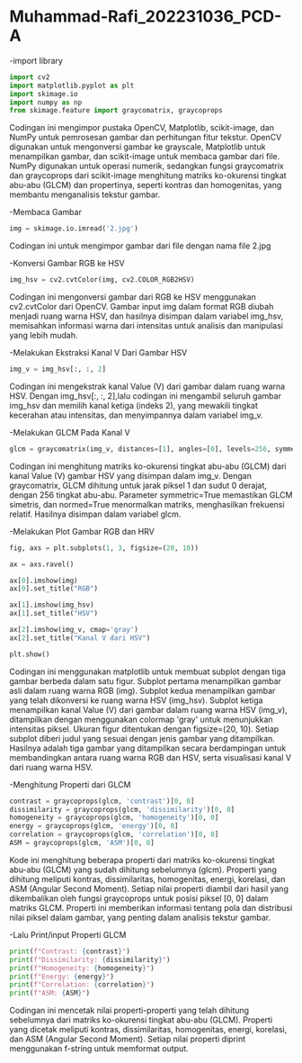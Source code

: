 # Muhammad-Rafi_202231036_PCD-A

-import library
```python
import cv2
import matplotlib.pyplot as plt
import skimage.io
import numpy as np
from skimage.feature import graycomatrix, graycoprops
```
Codingan ini mengimpor pustaka OpenCV, Matplotlib, scikit-image, dan NumPy untuk pemrosesan gambar dan perhitungan fitur tekstur. OpenCV digunakan untuk mengonversi gambar ke grayscale, Matplotlib untuk menampilkan gambar, dan scikit-image untuk membaca gambar dari file. NumPy digunakan untuk operasi numerik, sedangkan fungsi graycomatrix dan graycoprops dari scikit-image menghitung matriks ko-okurensi tingkat abu-abu (GLCM) dan propertinya, seperti kontras dan homogenitas, yang membantu menganalisis tekstur gambar.

-Membaca Gambar
```python
img = skimage.io.imread('2.jpg')
```
Codingan ini untuk mengimpor gambar dari file dengan nama file 2.jpg

-Konversi Gambar RGB ke HSV
```python
img_hsv = cv2.cvtColor(img, cv2.COLOR_RGB2HSV)
```
Codingan ini mengonversi gambar dari RGB ke HSV menggunakan cv2.cvtColor dari OpenCV. Gambar input img dalam format RGB diubah menjadi ruang warna HSV, dan hasilnya disimpan dalam variabel img_hsv, memisahkan informasi warna dari intensitas untuk analisis dan manipulasi yang lebih mudah.

-Melakukan Ekstraksi Kanal V Dari Gambar HSV
```python
img_v = img_hsv[:, :, 2]
```
Codingan ini mengekstrak kanal Value (V) dari gambar dalam ruang warna HSV. Dengan img_hsv[:, :, 2],lalu codingan ini mengambil seluruh gambar img_hsv dan memilih kanal ketiga (indeks 2), yang mewakili tingkat kecerahan atau intensitas, dan menyimpannya dalam variabel img_v.

-Melakukan GLCM Pada Kanal V
```python
glcm = graycomatrix(img_v, distances=[1], angles=[0], levels=256, symmetric=True, normed=True)
```
Codingan ini menghitung matriks ko-okurensi tingkat abu-abu (GLCM) dari kanal Value (V) gambar HSV yang disimpan dalam img_v. Dengan graycomatrix, GLCM dihitung untuk jarak piksel 1 dan sudut 0 derajat, dengan 256 tingkat abu-abu. Parameter symmetric=True memastikan GLCM simetris, dan normed=True menormalkan matriks, menghasilkan frekuensi relatif. Hasilnya disimpan dalam variabel glcm.

-Melakukan Plot Gambar RGB dan HRV
```python
fig, axs = plt.subplots(1, 3, figsize=(20, 10))

ax = axs.ravel()

ax[0].imshow(img)
ax[0].set_title("RGB")

ax[1].imshow(img_hsv)
ax[1].set_title("HSV")

ax[2].imshow(img_v, cmap='gray')
ax[2].set_title("Kanal V dari HSV")

plt.show()
```
Codingan ini menggunakan matplotlib untuk membuat subplot dengan tiga gambar berbeda dalam satu figur. Subplot pertama menampilkan gambar asli dalam ruang warna RGB (img). Subplot kedua menampilkan gambar yang telah dikonversi ke ruang warna HSV (img_hsv). Subplot ketiga menampilkan kanal Value (V) dari gambar dalam ruang warna HSV (img_v), ditampilkan dengan menggunakan colormap 'gray' untuk menunjukkan intensitas piksel. Ukuran figur ditentukan dengan figsize=(20, 10). Setiap subplot diberi judul yang sesuai dengan jenis gambar yang ditampilkan. Hasilnya adalah tiga gambar yang ditampilkan secara berdampingan untuk membandingkan antara ruang warna RGB dan HSV, serta visualisasi kanal V dari ruang warna HSV.

-Menghitung Properti dari GLCM
```python
contrast = graycoprops(glcm, 'contrast')[0, 0]
dissimilarity = graycoprops(glcm, 'dissimilarity')[0, 0]
homogeneity = graycoprops(glcm, 'homogeneity')[0, 0]
energy = graycoprops(glcm, 'energy')[0, 0]
correlation = graycoprops(glcm, 'correlation')[0, 0]
ASM = graycoprops(glcm, 'ASM')[0, 0]
```
Kode ini menghitung beberapa properti dari matriks ko-okurensi tingkat abu-abu (GLCM) yang sudah dihitung sebelumnya (glcm). Properti yang dihitung meliputi kontras, dissimilaritas, homogenitas, energi, korelasi, dan ASM (Angular Second Moment). Setiap nilai properti diambil dari hasil yang dikembalikan oleh fungsi graycoprops untuk posisi piksel [0, 0] dalam matriks GLCM. Properti ini memberikan informasi tentang pola dan distribusi nilai piksel dalam gambar, yang penting dalam analisis tekstur gambar.

-Lalu Print/input Properti GLCM
```python
print(f"Contrast: {contrast}")
print(f"Dissimilarity: {dissimilarity}")
print(f"Homogeneity: {homogeneity}")
print(f"Energy: {energy}")
print(f"Correlation: {correlation}")
print(f"ASM: {ASM}")
```
Codingan ini mencetak nilai properti-properti yang telah dihitung sebelumnya dari matriks ko-okurensi tingkat abu-abu (GLCM). Properti yang dicetak meliputi kontras, dissimilaritas, homogenitas, energi, korelasi, dan ASM (Angular Second Moment). Setiap nilai properti diprint menggunakan f-string untuk memformat output.
